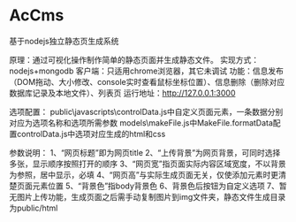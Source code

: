 AcCms
=====

基于nodejs独立静态页生成系统

原理：通过可视化操作制作简单的静态页面并生成静态文件。
实现方式：nodejs+mongodb
客户端：只适用chrome浏览器，其它未调试
功能：信息发布（DOM拖动、大小修改、console实时查看鼠标坐标位置）、信息删除（删除对应数据库记录及本地文件）、列表页
运行地址：http://127.0.0.1:3000

选项配置：
public\javascripts\controlData.js中自定义页面元素，一条数据分别对应为选项名称和选项所需参数 
models\makeFile.js中MakeFile.formatData配置controlData.js中选项对应生成的html和css

参数说明：
1、“网页标题”即为网页title
2、“上传背景”为网页背景，可同时选择多张，显示顺序按照打开的顺序
3、“网页宽”指页面实际内容区域宽度，不以背景为参照，居中显示，必填
4、“网页高”与实际生成页面无关，仅使添加元素时更清楚页面元素位置
5、“背景色”指body背景色
6、背景色后按钮为自定义选项
7、暂无图片上传功能，生成页面之后需手动复制图片到img文件夹，静态文件生成目录为public/html
